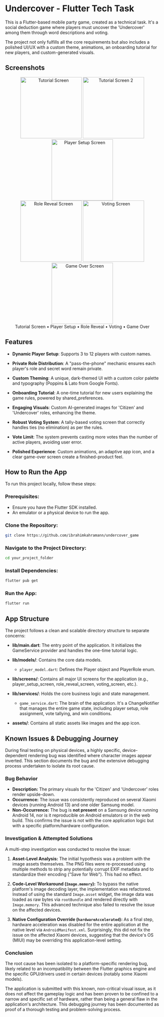 # Undercover - Flutter Tech Task

This is a Flutter-based mobile party game, created as a technical task. It's a social deduction game where players must uncover the 'Undercover' among them through word descriptions and voting.

The project not only fulfills all the core requirements but also includes a polished UI/UX with a custom theme, animations, an onboarding tutorial for new players, and custom-generated visuals.

## Screenshots

<div align="center">
  <img src="screenshots/tutorial1.png" width="200" alt="Tutorial Screen">
  <img src="screenshots/tutorial2.png" width="200" alt="Tutorial Screen 2">
  <img src="screenshots/playersetupscreen.png" width="200" alt="Player Setup Screen">
</div>

<div align="center">
  <img src="screenshots/rolerevealscreen.png" width="200" alt="Role Reveal Screen">
  <img src="screenshots/votingscreen.png" width="200" alt="Voting Screen">
  <img src="screenshots/gameoverscreen.png" width="200" alt="Game Over Screen">
</div>

<div align= "center">
Tutorial Screen • Player Setup • Role Reveal • Voting • Game Over
</div>

## Features

- **Dynamic Player Setup**: Supports 3 to 12 players with custom names.

- **Private Role Distribution**: A "pass-the-phone" mechanic ensures each player's role and secret word remain private.

- **Custom Theming**: A unique, dark-themed UI with a custom color palette and typography (Poppins & Lato from Google Fonts).

- **Onboarding Tutorial**: A one-time tutorial for new users explaining the game rules, powered by shared_preferences.

- **Engaging Visuals**: Custom AI-generated images for 'Citizen' and 'Undercover' roles, enhancing the theme.

- **Robust Voting System**: A tally-based voting screen that correctly handles ties (no elimination) as per the rules.

- **Vote Limit**: The system prevents casting more votes than the number of active players, avoiding user error.

- **Polished Experience**: Custom animations, an adaptive app icon, and a clear game-over screen create a finished-product feel.

## How to Run the App

To run this project locally, follow these steps:

### Prerequisites:
- Ensure you have the Flutter SDK installed.
- An emulator or a physical device to run the app.

### Clone the Repository:
```bash
git clone https://github.com/ibrahimkahramann/undercover_game
```

### Navigate to the Project Directory:
```bash
cd your_project_folder
```

### Install Dependencies:
```bash
flutter pub get
```

### Run the App:
```bash
flutter run
```

## App Structure

The project follows a clean and scalable directory structure to separate concerns:

- **lib/main.dart**: The entry point of the application. It initializes the GameService provider and handles the one-time tutorial logic.

- **lib/models/**: Contains the core data models.
  - `player_model.dart`: Defines the Player object and PlayerRole enum.

- **lib/screens/**: Contains all major UI screens for the application (e.g., player_setup_screen, role_reveal_screen, voting_screen, etc.).

- **lib/services/**: Holds the core business logic and state management.
  - `game_service.dart`: The brain of the application. It's a ChangeNotifier that manages the entire game state, including player setup, role assignment, vote tallying, and win conditions.

- **assets/**: Contains all static assets like images and the app icon.

## Known Issues & Debugging Journey

During final testing on physical devices, a highly specific, device-dependent rendering bug was identified where character images appear inverted. This section documents the bug and the extensive debugging process undertaken to isolate its root cause.

### Bug Behavior

-   **Description:** The primary visuals for the 'Citizen' and 'Undercover' roles render upside-down.
-   **Occurrence:** The issue was consistently reproduced on several Xiaomi devices (running Android 13) and one older Samsung model.
-   **Non-Occurrence:** The bug is **not present** on a Samsung device running Android 14, nor is it reproducible on Android emulators or in the web build. This confirms the issue is not with the core application logic but with a specific platform/hardware configuration.

### Investigation & Attempted Solutions

A multi-step investigation was conducted to resolve the issue:

1.  **Asset-Level Analysis:** The initial hypothesis was a problem with the image assets themselves. The PNG files were re-processed using multiple methods to strip any potentially corrupt EXIF metadata and to standardize their encoding ("Save for Web"). This had no effect.

2.  **Code-Level Workaround (`Image.memory`):** To bypass the native platform's image decoding layer, the implementation was refactored. Instead of using the standard `Image.asset` widget, the image data was loaded as raw bytes via `rootBundle` and rendered directly with `Image.memory`. This advanced technique also failed to resolve the issue on the affected devices.

3.  **Native Configuration Override (`hardwareAccelerated`):** As a final step, hardware acceleration was disabled for the entire application at the native level via `AndroidManifest.xml`. Surprisingly, this did not fix the issue on the affected Xiaomi devices, suggesting that the device's OS (MIUI) may be overriding this application-level setting.

### Conclusion

The root cause has been isolated to a platform-specific rendering bug, likely related to an incompatibility between the Flutter graphics engine and the specific GPU/drivers used in certain devices (notably some Xiaomi models).

The application is submitted with this known, non-critical visual issue, as it does not affect the gameplay logic and has been proven to be confined to a narrow and specific set of hardware, rather than being a general flaw in the application's architecture. This debugging journey has been documented as proof of a thorough testing and problem-solving process.